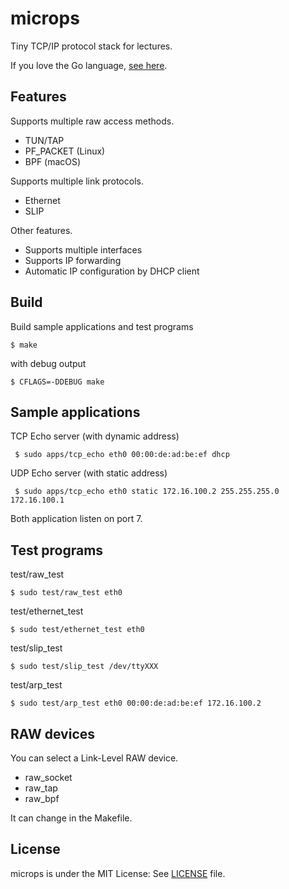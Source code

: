 microps
=======

Tiny TCP/IP protocol stack for lectures.

If you love the Go language, [see here](https://github.com/pandax381/lectcp).

## Features

Supports multiple raw access methods.

+ TUN/TAP
+ PF_PACKET (Linux)
+ BPF (macOS)

Supports multiple link protocols.

+ Ethernet
+ SLIP

Other features.

+ Supports multiple interfaces
+ Supports IP forwarding
+ Automatic IP configuration by DHCP client

## Build

Build sample applications and test programs

```
$ make
``` 

with debug output

```
$ CFLAGS=-DDEBUG make
```

## Sample applications

TCP Echo server (with dynamic address)

```
 $ sudo apps/tcp_echo eth0 00:00:de:ad:be:ef dhcp
```

UDP Echo server (with static address)

```
 $ sudo apps/tcp_echo eth0 static 172.16.100.2 255.255.255.0 172.16.100.1
```

Both application listen on port 7.
 
## Test programs

test/raw_test
```
$ sudo test/raw_test eth0
```

test/ethernet_test
```
$ sudo test/ethernet_test eth0
```

test/slip_test
```
$ sudo test/slip_test /dev/ttyXXX
```

test/arp_test
```
$ sudo test/arp_test eth0 00:00:de:ad:be:ef 172.16.100.2
```

## RAW devices

You can select a Link-Level RAW device.

+ raw_socket
+ raw_tap
+ raw_bpf

It can change in the Makefile.

## License

microps is under the MIT License: See [LICENSE](./LICENSE) file.
